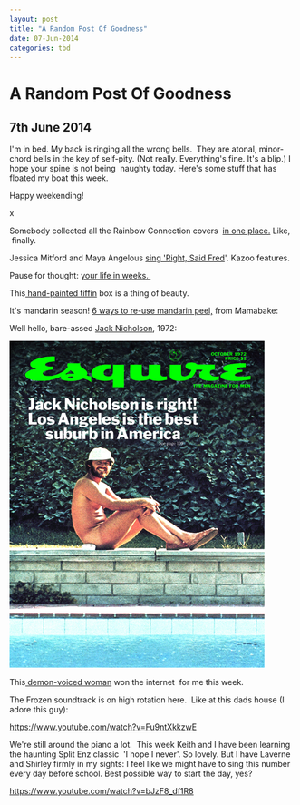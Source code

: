 ```yaml
---
layout: post
title: "A Random Post Of Goodness"
date: 07-Jun-2014
categories: tbd
---
```


# A Random Post Of Goodness

## 7th June 2014

I'm in bed. My back is ringing all the wrong bells.  They are atonal,   minor-chord bells in the key of self-pity. (Not really. Everything's fine. It's a blip.) I hope your spine is not being  naughty today. Here's some stuff that has floated my boat this week.

Happy weekending!

x

Somebody collected all the Rainbow Connection covers  <a href="http://www.metafilter.com/77060/Ive-heard-them-calling-my-name">in one place.</a> Like,    finally.

Jessica Mitford and Maya Angelous <a href="http://dangerousminds.net/comments/maya_angelou_and_jessica_mitford_sing_right_said_fred">sing 'Right,   Said Fred</a>'. Kazoo features.

Pause for thought: <a href="http://waitbutwhy.com/2014/05/life-weeks.html">your life in weeks. </a>

This<a href="http://thenewdomestic.com/product/handpainted-tiffin-carrier/"> hand-painted tiffin</a> box is a thing of beauty.

It's mandarin season! <a href="http://mamabake.com/2014/06/05/6-uses-mandarin-peel/">6 ways to re-use mandarin peel,</a> from Mamabake:

Well hello, bare-assed <a href="http://dangerousminds.net/comments/jack_nicholson_got_bare_ass_naked_for_the_cover_of_esquire_in_1972">Jack Nicholson</a>, 1972:

<img class="photo-horiz" src="/images/2014/06/72-10_Nicholson.jpg" />

This<a href="http://jezebel.com/awesome-woman-scares-groper-so-badly-he-craps-his-pants-1586151686"> demon-voiced woman</a> won the internet  for me this week.

The Frozen soundtrack is on high rotation here.  Like at this dads house (I adore this guy):

https://www.youtube.com/watch?v=Fu9ntXkkzwE

We're still around the piano a lot.  This week Keith and I have been learning the haunting Split Enz classic  'I hope I never'. So lovely. But I have Laverne and Shirley firmly in my sights: I feel like we might have to sing this number every day before school. Best possible way to start the day, yes?

https://www.youtube.com/watch?v=bJzF8_df1R8
